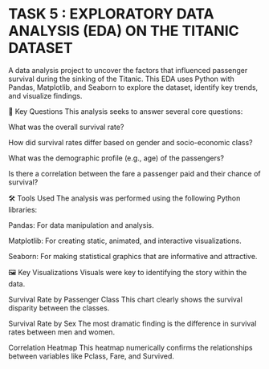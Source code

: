 # TASK 5 :  EXPLORATORY DATA ANALYSIS (EDA) ON THE TITANIC DATASET 

A data analysis project to uncover the factors that influenced passenger survival during the sinking of the Titanic. This EDA uses Python with Pandas, Matplotlib, and Seaborn to explore the dataset, identify key trends, and visualize findings.


📖 Key Questions
This analysis seeks to answer several core questions:

What was the overall survival rate?

How did survival rates differ based on gender and socio-economic class?

What was the demographic profile (e.g., age) of the passengers?

Is there a correlation between the fare a passenger paid and their chance of survival?




🛠️ Tools Used
The analysis was performed using the following Python libraries:

Pandas: For data manipulation and analysis.

Matplotlib: For creating static, animated, and interactive visualizations.

Seaborn: For making statistical graphics that are informative and attractive.



🖼️ Key Visualizations
Visuals were key to identifying the story within the data.

Survival Rate by Passenger Class
This chart clearly shows the survival disparity between the classes.

Survival Rate by Sex
The most dramatic finding is the difference in survival rates between men and women.

Correlation Heatmap
This heatmap numerically confirms the relationships between variables like Pclass, Fare, and Survived.
